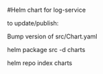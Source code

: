 #Helm chart for log-service

to update/publish:

Bump version of src/Chart.yaml

helm package src -d charts

helm repo index charts 
